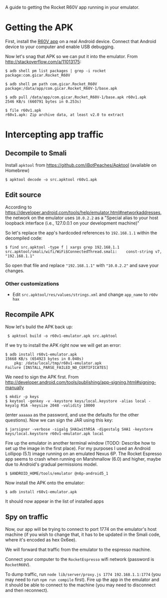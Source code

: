 A guide to getting the Rocket R60V app running in your emulator.

# Getting the APK

First, install the [R60V app](https://play.google.com/store/apps/details?id=com.gicar.Rocket_R60V)
on a real Android device.  Connect that Android device to your computer and enable USB debugging.

Now let's snag that APK so we can put it into the emulator. From http://stackoverflow.com/a/11013175:

```console
$ adb shell pm list packages | grep -i rocket
package:com.gicar.Rocket_R60V

$ adb shell pm path com.gicar.Rocket_R60V
package:/data/app/com.gicar.Rocket_R60V-1/base.apk

$ adb pull /data/app/com.gicar.Rocket_R60V-1/base.apk r60v1.apk
2546 KB/s (660791 bytes in 0.253s)

$ file r60v1.apk
r60v1.apk: Zip archive data, at least v2.0 to extract
```

# Intercepting app traffic

## Decompile to Smali

Install `apktool` from https://github.com/iBotPeaches/Apktool (available on Homebrew)

```console
$ apktool decode -o src.apktool r60v1.apk
```

## Edit source

According to https://developer.android.com/tools/help/emulator.html#networkaddresses,
the network on the emulator uses `10.0.2.2` as a "Special alias to your host loopback interface
(i.e., 127.0.0.1 on your development machine)"

So let's replace the app's hardcoded references to `192.168.1.1` within the decompiled code:

```console
$ find src.apktool -type f | xargs grep 192.168.1.1
src.apktool/smali/wifi/WiFi$ConnectedThread.smali:    const-string v7, "192.168.1.1"
```

So open that file and replace `"192.168.1.1"` with `"10.0.2.2"` and save your changes.

### Other customizations

* Edit `src.apktool/res/values/strings.xml` and change `app_name` to `r60v hax`

## Recompile APK

Now let's build the APK back up:

```console
 $ apktool build -o r60v1-emulator.apk src.apktool
```

If we try to install the APK right now we will get an error:

```console
$ adb install r60v1-emulator.apk
15668 KB/s (654923 bytes in 0.040s)
	pkg: /data/local/tmp/r60v1-emulator.apk
Failure [INSTALL_PARSE_FAILED_NO_CERTIFICATES]
```

We need to sign the APK first.  From http://developer.android.com/tools/publishing/app-signing.html#signing-manually

```console
$ mkdir -p keys
$ keytool -genkey -v -keystore keys/local.keystore -alias local -keyalg RSA -keysize 2048 -validity 10000
```

(enter `aaaaaa` as the password, and use the defaults for the other questions).  Now we
can sign the JAR using this key:

```console
$ jarsigner -verbose -sigalg SHA1withRSA -digestalg SHA1 -keystore keys/local.keystore r60v1-emulator.apk local
```

Fire up the emulator in another terminal window (TODO: Describe how to set up the image in the first place).
For my purposes I used an Android Lollipop (5.1) image running on an emulated Nexus 6P.  The Rocket Espresso
app seems to crash when running on Marshmallow (6.0) and higher, maybe due to Android's gradual permissions model.

```console
$ $ANDROID_HOME/tools/emulator @n6p-android5_1
```

Now install the APK onto the emulator:

```console
$ adb install r60v1-emulator.apk
```

It should now appear in the list of installed apps

## Spy on traffic

Now, our app will be trying to connect to port 1774 on the emulator's host machine (if you wish
to change that, it has to be updated in the Smali code, where it's encoded as hex 0x6ee).

We will forward that traffic from the emulator to the espresso machine.

Connect your computer to the `RocketEspresso` wifi network (password is `RocketR60V`).

To dump traffic, run `node lib/server/proxy.js 1774 192.168.1.1:1774` (you may need to run `npm run compile` first).
Fire up the app in the emulator and it should be able to connect to the machine (you may need to disconnect and then reconnect).
